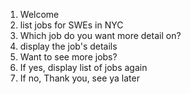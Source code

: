 1) Welcome
2) list jobs for SWEs in NYC
3) Which job do you want more detail on?
4) display the job's details
5) Want to see more jobs?
6) If yes, display list of jobs again
7) If no, Thank you, see ya later
